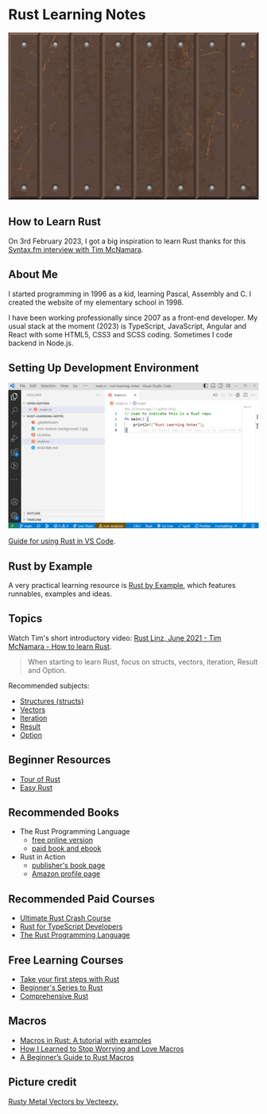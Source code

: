 # Rust Learning Notes

![Rusty texture](img/iron-texture-background-2.jpg)

## How to Learn Rust

On 3rd February 2023, I got a big inspiration to learn Rust thanks for this [Syntax.fm interview with Tim McNamara](https://syntax.fm/show/571/supper-club-rust-in-action-with-tim-mcnamara).

## About Me

I started programming in 1996 as a kid, learning Pascal, Assembly and C. I created the website of my elementary school in 1998.

I have been working professionally since 2007 as a front-end developer. My usual stack at the moment (2023) is TypeScript, JavaScript, Angular and React with some HTML5, CSS3 and SCSS coding. Sometimes I code backend in Node.js.

## Setting Up Development Environment

![VS Code - Rust development environment](img/vs-code-rust.png)

[Guide for using Rust in VS Code](https://code.visualstudio.com/docs/languages/rust).

## Rust by Example

A very practical learning resource is [Rust by Example](https://doc.rust-lang.org/stable/rust-by-example/), which features runnables, examples and ideas.

## Topics

Watch Tim's short introductory video: [Rust Linz, June 2021 - Tim McNamara - How to learn Rust](https://www.youtube.com/watch?v=sDtQaO5_SOw).

> When starting to learn Rust, focus on structs, vectors, iteration, Result and Option.

Recommended subjects:

- [Structures (structs)](https://doc.rust-lang.org/rust-by-example/custom_types/structs.html)
- [Vectors](https://doc.rust-lang.org/rust-by-example/std/vec.html)
- [Iteration](https://doc.rust-lang.org/rust-by-example/flow_control/for.html)
- [Result](https://doc.rust-lang.org/rust-by-example/error/result.html)
- [Option](https://doc.rust-lang.org/std/option/index.html)

## Beginner Resources

- [Tour of Rust](https://tourofrust.com/index.html)
- [Easy Rust](https://dhghomon.github.io/easy_rust/)

## Recommended Books

- The Rust Programming Language
  - [free online version](https://doc.rust-lang.org/book/)
  - [paid book and ebook](https://nostarch.com/rust-programming-language-2nd-edition)
- Rust in Action
  - [publisher's book page](https://www.manning.com/books/rust-in-action)
  - [Amazon profile page](https://www.amazon.com/Rust-Action-TS-McNamara/dp/1617294551)

## Recommended Paid Courses

- [Ultimate Rust Crash Course](https://www.udemy.com/course/ultimate-rust-crash-course/)
- [Rust for TypeScript Developers](https://frontendmasters.com/courses/rust-ts-devs/)
- [The Rust Programming Language](https://frontendmasters.com/courses/rust/)

## Free Learning Courses

- [Take your first steps with Rust](https://learn.microsoft.com/en-us/training/paths/rust-first-steps/)
- [Beginner's Series to Rust](https://learn.microsoft.com/en-us/shows/beginners-series-to-rust/)
- [Comprehensive Rust](https://google.github.io/comprehensive-rust/welcome.html)

## Macros

- [Macros in Rust: A tutorial with examples](https://blog.logrocket.com/macros-in-rust-a-tutorial-with-examples/)
- [How I Learned to Stop Worrying and Love Macros](https://zdimension.fr/how-i-learned-to-stop-worrying-and-love-macros/)
- [A Beginner’s Guide to Rust Macros](https://medium.com/@phoomparin/a-beginners-guide-to-rust-macros-5c75594498f1)

## Picture credit

[Rusty Metal Vectors by Vecteezy.](https://www.vecteezy.com/free-vector/rusty-metal)
